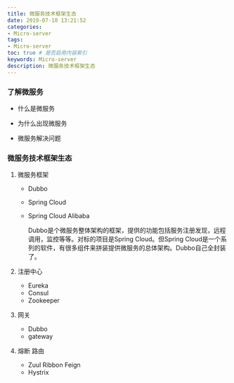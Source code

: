 ```yaml
---
title: 微服务技术框架生态
date: 2019-07-10 13:21:52
categories: 
- Micro-server
tags:
- Micro-server
toc: true # 是否启用内容索引
keywords: Micro-server
description: 微服务技术框架生态
---
```


### 了解微服务

- 什么是微服务

- 为什么出现微服务
- 微服务解决问题



### 微服务技术框架生态

1. 微服务框架

   - Dubbo   

   - Spring Cloud

   - Spring Cloud Alibaba

     Dubbo是个微服务整体架构的框架，提供的功能包括服务注册发现，远程调用，监控等等。对标的项目是Spring Cloud。但Spring Cloud是一个系列的软件，有很多组件来拼装提供微服务的总体架构。Dubbo自己全封装了。

2. 注册中心 

   - Eureka
   - Consul
   - Zookeeper

3. 网关

   - Dubbo 
   - gateway

4. 熔断 路由 

   - Zuul  Ribbon Feign
   - Hystrix